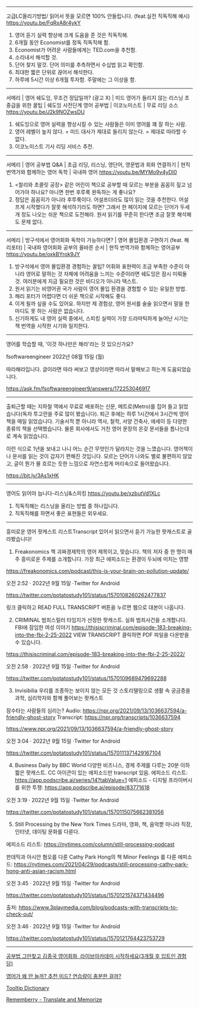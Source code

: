 <hr>

고급LC올리기방법/ 읽어서 뜻을 모르면 100% 안들립니다. (feat.실전 직독직해 예시) https://youtu.be/FqRxA8r4ykY

1. 영어 듣기 실력 향상에 크게 도움을 준 것은 직독직해.
2. 6개월 동안 Economist를 정독 직독직해 함.
3. Economist가 어려운 사람들에게는 TED.com을 추천함. 
4. 소리내서 해석할 것. 
5. 단어 찾지 말것. 단어 의미를 추측하면서 수십법 읽고 확인함. 
6. 최대한 짧은 단위로 끊어서 해석한다.
7. 하루에 5시간 이상 6개월 투자함. 주말에는 그 이상을 함.

<hr>

서메리 | 영어 쉐도잉, 무조건 정답일까? (광고 X) | 미드 영어가 들리지 않는 리스닝 초중급을 위한 꿀팁 | 쉐도잉 사전단계 영어 공부법 | 이코노미스트 | 무료 리딩 소스 https://youtu.be/J2k9NOZwsDU

1. 쉐도잉으로 영어 실력을 향상시킬 수 있는 사람들은 이미 영어를 꽤 잘 하는 사람.
2. 영어 레벨이 높지 않다. = 미드 대사가 제대로 들리지 않는다. = 제대로 따라할 수 없다.
3. 이코노미스트 기사 리딩 서비스 추천.

<hr>

서메리 | 영어 공부법 Q&A | 초급 리딩, 리스닝, 영단어, 영문법과 회화 연결하기 | 현직 번역가와 함께하는 영어 독학 | 국내파 영어 https://youtu.be/MYMo9v4yDI0

1. <찰리와 초콜릿 공장> 같은 어린이 책으로 공부할 때 모르는 부분을 꼼꼼히 짚고 넘어가야 하나요? 아니면 한번 후루룩 완독하는 게 좋나요?
2. 정답은 꼼꼼히가 아니라 후루룩이다. 어설프더라도 많이 읽는 것을 추천한다. 어설프게 시작했다가 잘못 해석하기라도 하면? 그래서 한 페이지에 모르는 단어가 두세개 정도 나오는 쉬운 책으로 도전해라. 원서 읽기를 꾸준히 한다면 조금 잘못 해석해도 문제 없다. 

<hr>

서메리 | 방구석에서 영어회화 독학이 가능하다면? | 영어 몰입환경 구현하기 (feat. 해리포터) | 국내파 영어회화 공부의 올바른 순서 | 현직 번역가와 함께하는 영어공부 https://youtu.be/oxkBYrok9JY

1. 방구석에서 영어 몰입환경 경험하는 꿀팁? 어휘와 표현력이 조금 부족한 수준이 아니라 영어로 말하는 것 자체에 어려움을 느끼는 수준이라면 쉐도잉은 잠시 미뤄둘 것. 여러분에게 지금 필요한 것은 비디오가 아니라 텍스트.
2. 원서 읽기는 비영어권 국가 사람이 영어 몰입 환경을 경험할 수 있는 유일한 방법.
3. 해리 포터가 어렵다면 더 쉬운 책으로 시작해도 좋다.
4. 이게 될까 싶을 수도 있어요. 하지만 제 경험상, 영어 원서를 술술 읽으면서 말을 한 마디도 못 하는 사람은 없습니다.
5. 신기하게도 내 영어 실력 중에서, 스피킹 실력이 가장 드라마틱하게 늘어난 시기는 책 번역을 시작한 시기와 일치한다.

<hr>

영어를 학습할 때, '이것 하나만은 해라'라는 것 있으신가요?

fsoftwareengineer 2022년 08월 15일 (월)

따라해라입니다. 글이라면 따라 써보고 영상이라면 따라서 말해보고 하는게 도움되었습니다.

https://ask.fm/fsoftwareengineer9/answers/172253046917

<hr>

출퇴근할 때는 지하철 역에서 무료로 배포하는 신문, 메트로(Metro)를 집어 들고 읽었습니다(독자 투고란을 주로 많이 봤습니다). 퇴근 후에는 하루 1시간에서 3시간씩 영어책을 매일 읽었습니다. 기술서적 뿐 아니라 역사, 철학, 서양 건축사, 에세이 등 다양한 종류의 책을 선택했습니다. 물론 회사에서도 거친 영어 문장의 온갖 문서들을 틈나는대로 계속 읽었습니다.

이런 식으로 1년을 보내고 나니 어느 순간 무엇인가 달라지는 것을 느꼈습니다. 영어책이나 문서를 읽는 것이 갑자기 편해진 것입니다. 모르는 단어가 나와도 별로 불편하지 않았고, 글이 뭔가 물 흐르는 듯한 느낌으로 자연스럽게 머리속으로 들어왔습니다.

https://bit.ly/3As1xHK

<hr>

영어도 읽어야 늡니다-리스닝&스피킹 https://youtu.be/xzbutVd1XLc

1. 직독직해는 리스닝을 올리는 방법 중 하나입니다.
2. 직독직해를 하면서 좋은 표현들은 외우세요.

<hr>

흥미로운 영어 팟캐스트 리스트Transcript 있어서 읽으면서 듣기 가능한 팟캐스트로 골라봤습니다!
1. Freakonomics
책 괴짜경제학의 영어 제목이고, 맞습니다. 책의 저자 중 한 명이 매주 흥미로운 주제를 소개합니다. 가장 최근 에피소드는 환경이 두뇌에 미치는 영향

https://freakonomics.com/podcast/this-is-your-brain-on-pollution-update/

오전 2:52 · 2022년 9월 15일
·Twitter for Android

https://twitter.com/potatostudy101/status/1570108260262477837

링크 클릭하고 READ FULL TRANSCRIPT 버튼을 누르면 웹으로 대본이 나옵니다.

2. CRIMINAL 범죄스릴러
타임지가 선정한 팟캐스트. 실화 범죄사건을 소개합니다.
FBI에 잠입한 여성 이야기
https://thisiscriminal.com/episode-183-breaking-into-the-fbi-2-25-2022
VIEW TRANSCRIPT 클릭하면 PDF 파일을 다운받을 수 있습니다.

https://thisiscriminal.com/episode-183-breaking-into-the-fbi-2-25-2022/

오전 2:58 · 2022년 9월 15일
·Twitter for Android

https://twitter.com/potatostudy101/status/1570109689479692288

3. Invisibilia 우리를 조종하는 보이지 않는 모든 것
스토리텔링으로 생활 속 궁금증을 과학, 심리학자와 함께 풀어보는 팟캐스트

잠수타는 사람들의 심리는?
Audio: https://npr.org/2021/09/13/1036637594/a-friendly-ghost-story
Transcript:
https://npr.org/transcripts/1036637594

https://www.npr.org/2021/09/13/1036637594/a-friendly-ghost-story

오전 3:04 · 2022년 9월 15일
·Twitter for Android

https://twitter.com/potatostudy101/status/1570111371429167104

4. Business Daily by BBC World
다양한 비즈니스, 경제 주제를 다루는 20분 이하 짧은 팟캐스트. CC 아이콘이 있는 에피소드만 transcript 있음.
에피소드 리스트: https://app.podscribe.ai/series/14?tabValue=1
에피소드 - 디지털 프라이버시를 위한 투쟁: https://app.podscribe.ai/episode/83771618

오전 3:19 · 2022년 9월 15일
·Twitter for Android

https://twitter.com/potatostudy101/status/1570115075662381056

5. Still Processing by the New York Times
드라마, 영화, 책, 음악뿐 아니라 직장, 인터넷, 데이팅 문화를 다룬다. 

에피소드 리스트: https://nytimes.com/column/still-processing-podcast

판데믹과 아시안 혐오를 다룬 Cathy Park Hong의 책 Minor Feelings 를 다룬 에피소드: https://nytimes.com/2021/04/29/podcasts/still-processing-cathy-park-hong-anti-asian-racism.html

오전 3:45 · 2022년 9월 15일
·Twitter for Android

https://twitter.com/potatostudy101/status/1570121574371434496

출처: https://www.3playmedia.com/blog/podcasts-with-transcripts-to-check-out/

오전 3:46 · 2022년 9월 15일
·Twitter for Android

https://twitter.com/potatostudy101/status/1570121764423753729

<hr>

[공부법 그만찾고 김종국 영어회화, 라이브아카데미 시작하세요(3개월 후 입트인 경험담)](https://youtu.be/HSDxN7ZP-Gk)

[영어가 왜 안 늘까? 추천 미드? 연습량이 충분한 걸까?](https://youtu.be/2aidRWdsEHA)

[Tooltip Dictionary](https://chrome.google.com/webstore/detail/tooltip-dictionary/kibbnopaghnmdlmocibfmnljlihmlgip?hl=ko)

[Rememberry - Translate and Memorize](https://chrome.google.com/webstore/detail/rememberry-translate-and/dipiagiiohfljcicegpgffpbnjmgjcnf?hl=ko)

